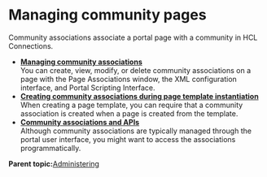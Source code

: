 # Managing community pages

Community associations associate a portal page with a community in HCL Connections.

-   **[Managing community associations](../admin-system/commpages_create_mapping.md)**  
You can create, view, modify, or delete community associations on a page with the Page Associations window, the XML configuration interface, and Portal Scripting Interface.
-   **[Creating community associations during page template instantiation](../admin-system/commpages_create_mapping_template.md)**  
When creating a page template, you can require that a community association is created when a page is created from the template.
-   **[Community associations and APIs](../admin-system/commpages_access_apis.md)**  
Although community associations are typically managed through the portal user interface, you might want to access the associations programmatically.

**Parent topic:**[Administering](../admin-system/administering_parent.md)

